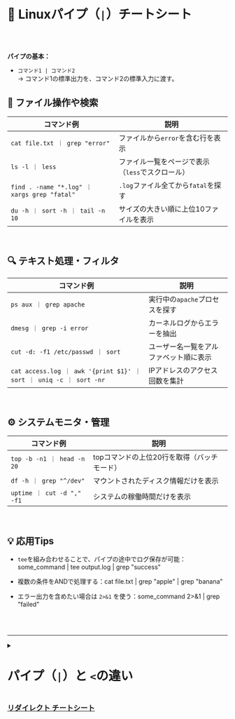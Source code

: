 # 🧵 Linuxパイプ（`|`）チートシート

<br>
<br>

**パイプの基本：**

-   `コマンド1 | コマンド2`  
    → コマンド1の標準出力を、コマンド2の標準入力に渡す。



## 📄 ファイル操作や検索

| コマンド例 | 説明 |
|---|---|
`cat file.txt ｜ grep "error"` | ファイルから`error`を含む行を表示 |
| `ls -l ｜ less` | ファイル一覧をページで表示（`less`でスクロール）|
| `find . -name "*.log" ｜ xargs grep "fatal"` | `.log`ファイル全てから`fatal`を探す |
| `du -h ｜ sort -h ｜ tail -n 10` | サイズの大きい順に上位10ファイルを表示 |

<br>

## 🔍 テキスト処理・フィルタ

| コマンド例 | 説明 |
|---|---|
| `ps aux ｜ grep apache` | 実行中の`apache`プロセスを探す |
| `dmesg ｜ grep -i error` | カーネルログからエラーを抽出 |
| `cut -d: -f1 /etc/passwd ｜ sort` | ユーザー名一覧をアルファベット順に表示 |
| `cat access.log ｜ awk '{print $1}' ｜ sort ｜ uniq -c ｜ sort -nr` | IPアドレスのアクセス回数を集計 |

<br>

## ⚙️ システムモニタ・管理

| コマンド例 | 説明 | 
|---|---|
| `top -b -n1 ｜ head -n 20` | topコマンドの上位20行を取得（バッチモード）|
|  `df -h ｜ grep "^/dev"` | マウントされたディスク情報だけを表示 |
| `uptime ｜ cut -d "," -f1` | システムの稼働時間だけを表示 |

<br>

## 💡 応用Tips

-   `tee`を組み合わせることで、パイプの途中でログ保存が可能：some_command | tee output.log | grep "success"

-   複数の条件をANDで処理する：cat file.txt | grep "apple" | grep "banana"

-   エラー出力を含めたい場合は `2>&1` を使う：some_command 2>&1 | grep "failed"

<br>
<br>


-----------------------------------------------------------------------

<details>
<summary>
  
# パイプ（`|`）と `<`の違い
</summary>

## 🔀 パイプ（`|`）の意味と使い方

-   **前のコマンドの標準出力（stdout）を、次のコマンドの標準入力（stdin）として渡す**。
-   **2つ以上のコマンドを“つなげて処理”**したいときに使います。

### 例：cat file.txt | grep "error"

-   `cat` がファイルの内容を出力
-   その出力を `grep` が標準入力として受け取り、「error」を検索

🧠 _実際には `grep "error" file.txt` で済むけど、`cat` との組み合わせで柔軟に処理できる場面もあります。_

<br>

## 📥 リダイレクト `<` の意味と使い方

-   **ファイルからの入力（stdin）を提供するため**に使います。
-   コマンドが通常キーボードから受け取る入力を、ファイルからに「切り替える」イメージ。

### 例：grep "error" < file.txt

-   `file.txt` の内容が `grep` に標準入力として渡される

📝 _`<` を使うと、「キーボード入力してるフリ」をファイルに演じさせてる感じです。

<br>

### 🎯 違いをざっくり比較！

| 比較項目 | `｜`（パイプ）| `<`（入力リダイレクト）|
|-----------------|-----------------------|-------------------|
| データの送り元 | コマンドの出力 | ファイル |
| 受け取り先 | 次のコマンド | 実行中のコマンド |
| 使用例 | `cat file a｜grep foo` | `grep foo < file` |
| 用途 | コマンド同士の接続 | コマンドにファイル入力を渡す |

<br>

ちなみに Ryuto さんのように `sed` や `tr` などをよく使う方には、パイプを組み合わせて「ストリーム処理」をどんどん繋いでいくのが得意技になってきますよ 🧪🐧  
たとえば：cat access.log | grep "404" | cut -d ' ' -f 1 | sort | uniq -c
</details>





### [リダイレクト チートシート](https://github.com/yasu3696/LinuC-/blob/main/%E6%88%90%E9%95%B7%E3%81%AE%E9%81%93/%E3%83%AA%E3%83%80%E3%82%A4%E3%83%AC%E3%82%AF%E3%83%88.md)
